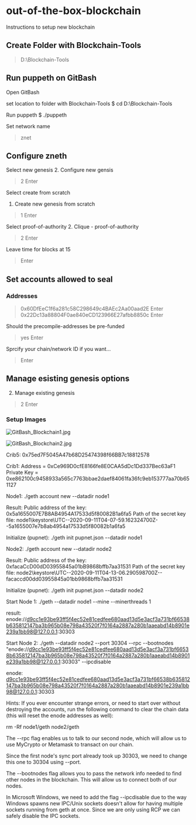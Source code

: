 # out-of-the-box-blockchain
Instructions to setup new blockchain

## Create Folder with Blockchain-Tools

> D:\Blockchain-Tools

## Run puppeth on GitBash

Open GitBash

set location to folder with Blockchain-Tools
$ cd D:\Blockchain-Tools

Run puppeth
$ ./puppeth

Set network name
> znet

## Configure zneth

Select new genesis
2. Configure new gensis
> 2
> Enter

Select create from scratch
1. Create new genesis from scratch
> 1
> Enter

Select proof-of-authority
2. Clique - proof-of-authority
> 2
> Enter

Leave time for blocks at 15
>
> Enter

## Set accounts allowed to seal

### Addresses
> 0x60DfEeC1f6a281c58C298649c4BAEc2Aa00aad2E
> Enter
> 0x22Dc13a88804F0ae840eCD123966E27afbb8850c
> Enter

Should the precompile-addresses be pre-funded
> yes
> Enter

Sprcify your chain/network ID if you want...
>
> Enter

## Manage esisting genesis options
2. Manage existing genesis
> 2
> Enter

### Setup Images

![GitBash_Blockchain1.jpg](images/GitBash_Blockchain1.jpg)

![GitBash_Blockchain2.jpg](images/GitBash_Blockchain2.jpg)



Crib5:
0x75ed7F5045A47b68D25474398f66BB7c18812578

Crib1:
Address = 0xCe969D0cfE8166fe8E0CAA5dDc1Dd337Bec63aF1
Private Key = 0xe862100c9458933a565c7763bbae2daef84061fa36fc9eb153777aa70b651127

Node1:
./geth account new --datadir node1

Result:
Public address of the key:   0x5a1655007E7B8AB4954A17533d5f80082B1a6fa5
Path of the secret key file: node1\keystore\UTC--2020-09-11T04-07-59.162324700Z--5a1655007e7b8ab4954a17533d5f80082b1a6fa5

Initialize (pupnet):
./geth init pupnet.json --datadir node1


Node2:
./geth account new --datadir node2

Result:
Public address of the key:   0xfacaCcD00dD03955845a01bB9868bffb7aa31531
Path of the secret key file: node2\keystore\UTC--2020-09-11T04-13-06.290598700Z--facaccd00dd03955845a01bb9868bffb7aa31531

Initialize (pupnet):
./geth init pupnet.json --datadir node2

Start Node 1:
./geth --datadir node1 --mine --minerthreads 1

result:
enode://d9cc1e93be93ff5f4ec52e81cedfee680aad13d5e3acf3a731bf66538b635812147ba3b965b08e798a43520f7f0164a2887a280b1aaeabd14b8901e239a1bb98@127.0.0.1:30303

Start Node 2:
./geth --datadir node2 --port 30304 --rpc --bootnodes "enode://d9cc1e93be93ff5f4ec52e81cedfee680aad13d5e3acf3a731bf66538b635812147ba3b965b08e798a43520f7f0164a2887a280b1aaeabd14b8901e239a1bb98@127.0.0.1:30303" --ipcdisable

enode:
d9cc1e93be93ff5f4ec52e81cedfee680aad13d5e3acf3a731bf66538b635812147ba3b965b08e798a43520f7f0164a2887a280b1aaeabd14b8901e239a1bb98@127.0.0.1:30303

Hints:
If you ever encounter strange errors, or need to start over without destroying the accounts, run the following command to clear the chain data (this will reset the enode addresses as well):

rm -Rf node1/geth node2/geth

The --rpc flag enables us to talk to our second node, which will allow us to use MyCrypto or Metamask to transact on our chain.

Since the first node's sync port already took up 30303, we need to change this one to 30304 using --port.

The --bootnodes flag allows you to pass the network info needed to find other nodes in the blockchain. This will allow us to connect both of our nodes.

In Microsoft Windows, we need to add the flag --ipcdisable due to the way Windows spawns new IPC/Unix sockets doesn't allow for having multiple sockets running from geth at once. Since we are only using RCP we can safely disable the IPC sockets.

